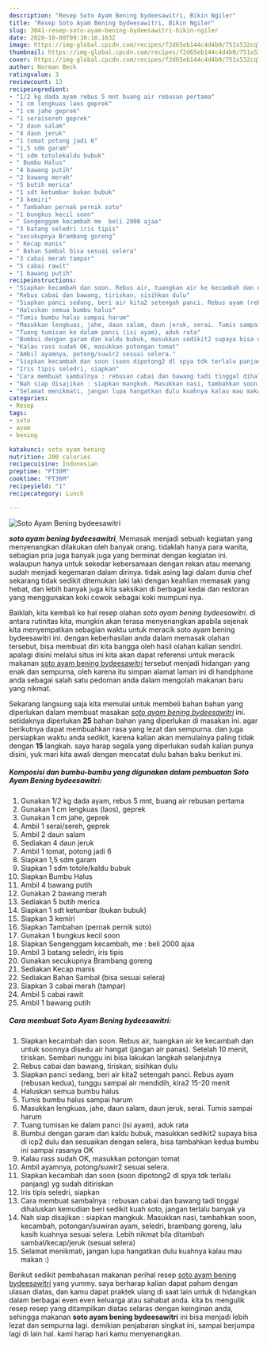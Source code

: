 ```yaml
---
description: "Resep Soto Ayam Bening bydeesawitri, Bikin Ngiler"
title: "Resep Soto Ayam Bening bydeesawitri, Bikin Ngiler"
slug: 3041-resep-soto-ayam-bening-bydeesawitri-bikin-ngiler
date: 2020-10-08T09:30:18.163Z
image: https://img-global.cpcdn.com/recipes/f2d65eb144c4d4b0/751x532cq70/soto-ayam-bening-bydeesawitri-foto-resep-utama.jpg
thumbnail: https://img-global.cpcdn.com/recipes/f2d65eb144c4d4b0/751x532cq70/soto-ayam-bening-bydeesawitri-foto-resep-utama.jpg
cover: https://img-global.cpcdn.com/recipes/f2d65eb144c4d4b0/751x532cq70/soto-ayam-bening-bydeesawitri-foto-resep-utama.jpg
author: Norman Beck
ratingvalue: 3
reviewcount: 13
recipeingredient:
- "1/2 kg dada ayam rebus 5 mnt buang air rebusan pertama"
- "1 cm lengkuas laos geprek"
- "1 cm jahe geprek"
- "1 seraisereh geprek"
- "2 daun salam"
- "4 daun jeruk"
- "1 tomat potong jadi 6"
- "1,5 sdm garam"
- "1 sdm totolekaldu bubuk"
- " Bumbu Halus"
- "4 bawang putih"
- "2 bawang merah"
- "5 butih merica"
- "1 sdt ketumbar bukan bubuk"
- "3 kemiri"
- " Tambahan pernak pernik soto"
- "1 bungkus kecil soon"
- " Sengenggam kecambah me  beli 2000 ajaa"
- "3 batang seledri iris tipis"
- "secukupnya Brambang goreng"
- " Kecap manis"
- " Bahan Sambal bisa sesuai selera"
- "3 cabai merah tampar"
- "5 cabai rawit"
- "1 bawang putih"
recipeinstructions:
- "Siapkan kecambah dan soon. Rebus air, tuangkan air ke kecambah dan untuk soonnya disedu air hangat (jangan air panas). Setelah 10 menit, tiriskan. Sembari nunggu ini bisa lakukan langkah selanjutnya"
- "Rebus cabai dan bawang, tiriskan, sisihkan dulu"
- "Siapkan panci sedang, beri air kita2 setengah panci. Rebus ayam (rebusan kedua), tunggu sampai air mendidih, kira2 15-20 menit"
- "Haluskan semua bumbu halus"
- "Tumis bumbu halus sampai harum"
- "Masukkan lengkuas, jahe, daun salam, daun jeruk, serai. Tumis sampai harum"
- "Tuang tumisan ke dalam panci (isi ayam), aduk rata"
- "Bumbui dengan garam dan kaldu bubuk, masukkan sedikit2 supaya bisa di icp2 dulu dan sesuaikan dengan selera, bisa tambahkan kedua bumbu ini sampai rasanya OK"
- "Kalau rass sudah OK, masukkan potongan tomat"
- "Ambil ayamnya, potong/suwir2 sesuai selera."
- "Siapkan kecambah dan soon (soon dipotong2 dl spya tdk terlalu panjang) yg sudah ditiriskan"
- "Iris tipis seledri, siapkan"
- "Cara membuat sambalnya : rebusan cabai dan bawang tadi tinggal dihaluskan kemudian beri sedikit kuah soto, jangan terlalu banyak ya"
- "Nah siap disajikan : siapkan mangkuk. Masukkan nasi, tambahkan soon, kecambah, potongan/suwiran ayam, seledri, brambang goreng, lalu kasih kuahnya sesuai selera. Lebih nikmat bila ditambah sambal/kecap/jeruk (sesuai selera)"
- "Selamat menikmati, jangan lupa hangatkan dulu kuahnya kalau mau makan :)"
categories:
- Resep
tags:
- soto
- ayam
- bening

katakunci: soto ayam bening 
nutrition: 200 calories
recipecuisine: Indonesian
preptime: "PT30M"
cooktime: "PT36M"
recipeyield: "1"
recipecategory: Lunch

---
```



![Soto Ayam Bening bydeesawitri](https://img-global.cpcdn.com/recipes/f2d65eb144c4d4b0/751x532cq70/soto-ayam-bening-bydeesawitri-foto-resep-utama.jpg)

<b><i>soto ayam bening bydeesawitri</i></b>, Memasak menjadi sebuah kegiatan yang menyenangkan dilakukan oleh banyak orang. tidaklah hanya para wanita, sebagian pria juga banyak juga yang berminat dengan kegiatan ini. walaupun hanya untuk sekedar kebersamaan dengan rekan atau memang sudah menjadi kegemaran dalam dirinya. tidak asing lagi dalam dunia chef sekarang tidak sedikit ditemukan laki laki dengan keahlian memasak yang hebat, dan lebih banyak juga kita saksikan di berbagai kedai dan restoran yang menggunakan koki cowok sebagai koki mumpuni nya.



Baiklah, kita kembali ke hal resep olahan <i>soto ayam bening bydeesawitri</i>. di antara rutinitas kita, mungkin akan terasa menyenangkan apabila sejenak kita menyempatkan sebagian waktu untuk meracik soto ayam bening bydeesawitri ini. dengan keberhasilan anda dalam memasak olahan tersebut, bisa membuat diri kita bangga oleh hasil olahan kalian sendiri. apalagi disini melalui situs ini kita akan dapat referensi untuk meracik makanan <u>soto ayam bening bydeesawitri</u> tersebut menjadi hidangan yang enak dan sempurna, oleh karena itu simpan alamat laman ini di handphone anda sebagai salah satu pedoman anda dalam mengolah makanan baru yang nikmat.


Sekarang langsung saja kita memulai untuk membeli bahan bahan yang diperlukan dalam membuat masakan <u><i>soto ayam bening bydeesawitri</i></u> ini. setidaknya diperlukan <b>25</b> bahan bahan yang diperlukan di masakan ini. agar berikutnya dapat membuahkan rasa yang lezat dan sempurna. dan juga persiapkan waktu anda sedikit, karena kalian akan memulainya paling tidak dengan <b>15</b> langkah. saya harap segala yang diperlukan sudah kalian punya disini, yuk mari kita awali dengan mencatat dulu bahan baku berikut ini.

<!--inarticleads1-->

##### Komposisi dan bumbu-bumbu yang digunakan dalam pembuatan Soto Ayam Bening bydeesawitri:

1. Gunakan 1/2 kg dada ayam, rebus 5 mnt, buang air rebusan pertama
1. Gunakan 1 cm lengkuas (laos), geprek
1. Gunakan 1 cm jahe, geprek
1. Ambil 1 serai/sereh, geprek
1. Ambil 2 daun salam
1. Sediakan 4 daun jeruk
1. Ambil 1 tomat, potong jadi 6
1. Siapkan 1,5 sdm garam
1. Siapkan 1 sdm totole/kaldu bubuk
1. Siapkan  Bumbu Halus
1. Ambil 4 bawang putih
1. Gunakan 2 bawang merah
1. Sediakan 5 butih merica
1. Siapkan 1 sdt ketumbar (bukan bubuk)
1. Siapkan 3 kemiri
1. Siapkan  Tambahan (pernak pernik soto)
1. Gunakan 1 bungkus kecil soon
1. Siapkan  Sengenggam kecambah, me : beli 2000 ajaa
1. Ambil 3 batang seledri, iris tipis
1. Gunakan secukupnya Brambang goreng
1. Sediakan  Kecap manis
1. Sediakan  Bahan Sambal (bisa sesuai selera)
1. Siapkan 3 cabai merah (tampar)
1. Ambil 5 cabai rawit
1. Ambil 1 bawang putih




<!--inarticleads2-->

##### Cara membuat Soto Ayam Bening bydeesawitri:

1. Siapkan kecambah dan soon. Rebus air, tuangkan air ke kecambah dan untuk soonnya disedu air hangat (jangan air panas). Setelah 10 menit, tiriskan. Sembari nunggu ini bisa lakukan langkah selanjutnya
1. Rebus cabai dan bawang, tiriskan, sisihkan dulu
1. Siapkan panci sedang, beri air kita2 setengah panci. Rebus ayam (rebusan kedua), tunggu sampai air mendidih, kira2 15-20 menit
1. Haluskan semua bumbu halus
1. Tumis bumbu halus sampai harum
1. Masukkan lengkuas, jahe, daun salam, daun jeruk, serai. Tumis sampai harum
1. Tuang tumisan ke dalam panci (isi ayam), aduk rata
1. Bumbui dengan garam dan kaldu bubuk, masukkan sedikit2 supaya bisa di icp2 dulu dan sesuaikan dengan selera, bisa tambahkan kedua bumbu ini sampai rasanya OK
1. Kalau rass sudah OK, masukkan potongan tomat
1. Ambil ayamnya, potong/suwir2 sesuai selera.
1. Siapkan kecambah dan soon (soon dipotong2 dl spya tdk terlalu panjang) yg sudah ditiriskan
1. Iris tipis seledri, siapkan
1. Cara membuat sambalnya : rebusan cabai dan bawang tadi tinggal dihaluskan kemudian beri sedikit kuah soto, jangan terlalu banyak ya
1. Nah siap disajikan : siapkan mangkuk. Masukkan nasi, tambahkan soon, kecambah, potongan/suwiran ayam, seledri, brambang goreng, lalu kasih kuahnya sesuai selera. Lebih nikmat bila ditambah sambal/kecap/jeruk (sesuai selera)
1. Selamat menikmati, jangan lupa hangatkan dulu kuahnya kalau mau makan :)




Berikut sedikit pembahasan makanan perihal resep <u>soto ayam bening bydeesawitri</u> yang yummy. saya berharap kalian dapat paham dengan ulasan diatas, dan kamu dapat praktek ulang di saat lain untuk di hidangkan dalam berbagai even even keluarga atau sahabat anda. kita bs mengulik resep resep yang ditampilkan diatas selaras dengan keinginan anda, sehingga makanan <b>soto ayam bening bydeesawitri</b> ini bisa menjadi lebih lezat dan sempurna lagi. demikian penjabaran singkat ini, sampai berjumpa lagi di lain hal. kami harap hari kamu menyenangkan.
